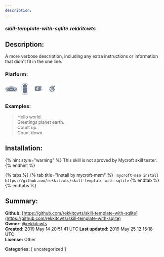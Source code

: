 ```yaml
---
description: 
---
```


### _skill-template-with-sqlite.rekkitcwts_  
## Description:  
A more verbose description, including any extra instructions or
information that didn't fit in the one line.  
  
  
### Platform:  
 ![Mark I](../.gitbook/assets/mark-1-icon.png)  ![Mark II](../.gitbook/assets/mark-2-icon.png)  ![Picroft](../.gitbook/assets/picroft-icon.png)  ![plasmoid](../.gitbook/assets/kde.png)   
### Examples:  
> Hello world.  
> Greetings planet earth.  
> Count up.  
> Count down.  
  
## Installation:  
{% hint style="warning" %}
This skill is not aproved by Mycroft skill tester.
{% endhint %}
    
{% tabs %}
{% tab title="Install by mycroft-msm" %}
``` mycroft-msm install https://github.com/rekkitcwts/skill-template-with-sqlite```
{% endtab %}
  {% endtabs %}
    
## Summary:  
**Github:** [https://github.com/rekkitcwts/skill-template-with-sqlite](https://github.com/rekkitcwts/skill-template-with-sqlite)  
**Owner:** [@rekkitcwts](https://github.com/rekkitcwts)  
**Created:** 2019 May 14 20:51:41 UTC  **Last updated:** 2019 May 25 12:15:18 UTC  
**License:** Other  
  
**Categories:** [ uncategorized ]   
